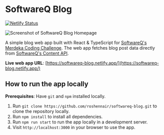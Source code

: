 # SoftwareQ Blog

[![Netlify Status](https://api.netlify.com/api/v1/badges/19bc5ae0-f5ee-4d93-a9d7-d5feaef4ff3c/deploy-status)](https://app.netlify.com/sites/softwareq-blog/deploys)

![Screenshot of SoftwareQ Blog Homepage](https://i.ibb.co/02BNf64/softwareq.png)

A simple blog web app built with React & TypeScript for [SoftwareQ's Merdeka Coding Challenge](https://www.softwareq.com/merdeka-challenge/). The web app fetches blog post data directly from [SoftwareQ's Content API](https://softwareq-merdeka-api.azure-api.net/blog/v1/).

**Live web app URL**: [https://softwareq-blog.netlify.app/](https://softwareq-blog.netlify.app/)

## How to run the app locally

**Prerequisites**: Have `git` and `npm` installed locally.

1. Run `git clone https://github.com/roshennair/softwareq-blog.git` to clone the repository locally.
2. Run `npm install` to install all dependencies.
3. Run `npm run start` to run the app locally in a development server.
4. Visit `http://localhost:3000` in your browser to use the app.